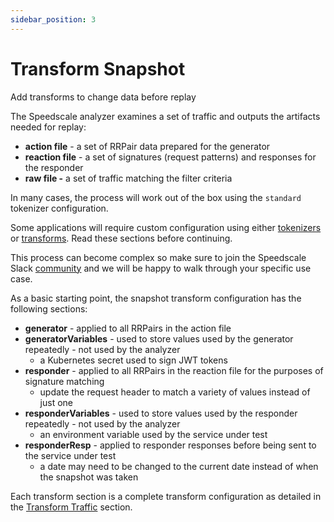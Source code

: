 ```yaml
---
sidebar_position: 3
---
```


# Transform Snapshot

Add transforms to change data before replay

The Speedscale analyzer examines a set of traffic and outputs the artifacts needed for replay:

* **action file** - a set of RRPair data prepared for the generator
* **reaction file** - a set of signatures (request patterns) and responses for the responder
* **raw file -** a set of traffic matching the filter criteria

In many cases, the process will work out of the box using the `standard` tokenizer configuration.

Some applications will require custom configuration using either [tokenizers](../../configuration/tokenizers-1/) or [transforms](../../configuration/transform-traffic/).  Read these sections before continuing.

This process can become complex so make sure to join the Speedscale Slack [community](http://slack.speedscale.com) and we will be happy to walk through your specific use case.

As a basic starting point, the snapshot transform configuration has the following sections:

* **generator** - applied to all RRPairs in the action file
* **generatorVariables** - used to store values used by the generator repeatedly - not used by the analyzer
  * a Kubernetes secret used to sign JWT tokens
* **responder** - applied to all RRPairs in the reaction file for the purposes of signature matching
  * update the request header to match a variety of values instead of just one
* **responderVariables** - used to store values used by the responder repeatedly - not used by the analyzer
  * an environment variable used by the service under test
* **responderResp** - applied to responder responses before being sent to the service under test
  * a date may need to be changed to the current date instead of when the snapshot was taken

Each transform section is a complete transform configuration as detailed in the [Transform Traffic](../configuration/transform-traffic/) section.
